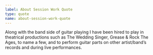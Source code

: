 ```yaml
---
label: About Session Work Quote
type: quote
name: about-session-work-quote
---
```


Along with the band side of guitar playing I have been hired to play in theatrical productions such as The Wedding Singer, Grease & Rock The Ages, to name a few, and to perform guitar parts on other artist/band’s records and during live performances.
